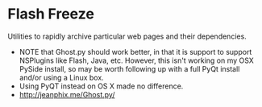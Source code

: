 Flash Freeze
============

Utilities to rapidly archive particular web pages and their dependencies.

 * NOTE that Ghost.py should work better, in that it is support to support NSPlugins like Flash, Java, etc. However, this isn't working on my OSX PySide install, so may be worth following up with a full PyQt install and/or using a Linux box.
 * Using PyQT instead on OS X made no difference.
 * http://jeanphix.me/Ghost.py/

